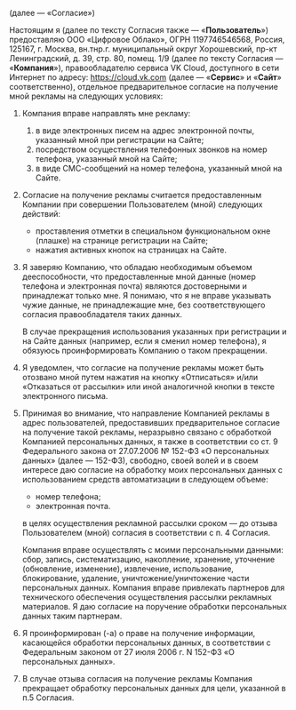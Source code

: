 (далее — «Согласие»)

Настоящим я (далее по тексту Согласия также — «**Пользователь**») предоставляю ООО «Цифровое Облако», ОГРН 1197746546568, Россия, 125167, г. Москва, вн.тнр.г. муниципальный округ Хорошевский, пр-кт Ленинградский, д. 39, стр. 80, помещ. 1/9 (далее по тексту Согласия — «**Компания**»), правообладателю сервиса VK Cloud, доступного в сети Интернет по адресу: https://cloud.vk.com (далее — «**Сервис**» и «**Сайт**» соответственно), отдельное предварительное согласие на получение мной рекламы на следующих условиях:

1. Компания вправе направлять мне рекламу:

	1. в виде электронных писем на адрес электронной почты, указанный мной при регистрации на Сайте;
	1. посредством осуществления телефонных звонков на номер телефона, указанный мной на Сайте;
	1. в виде СМС-сообщений на номер телефона, указанный мной на Сайте.

2. Согласие на получение рекламы считается предоставленным Компании при совершении Пользователем (мной) следующих действий:

    * проставления отметки в специальном функциональном окне (плашке) на странице регистрации на Сайте;
    * нажатия активных кнопок на страницах на Сайте.

3. Я заверяю Компанию, что обладаю необходимым объемом дееспособности, что предоставленные мной данные (номер телефона и электронная почта) являются достоверными и принадлежат только мне. Я понимаю, что я не вправе указывать чужие данные, не принадлежащие мне, без соответствующего согласия правообладателя таких данных.

    В случае прекращения использования указанных при регистрации и на Сайте данных (например, если я сменил номер телефона), я обязуюсь проинформировать Компанию о таком прекращении.

4. Я уведомлен, что согласие на получение рекламы может быть отозвано мной путем нажатия на кнопку «Отписаться» и/или «Отказаться от рассылки» или иной аналогичной кнопки в тексте электронного письма.

5. Принимая во внимание, что направление Компанией рекламы в адрес пользователей, предоставивших предварительное согласие на получение такой рекламы, неразрывно связано с обработкой Компанией персональных данных, я также  в соответствии со ст. 9 Федерального закона от 27.07.2006 № 152-ФЗ «О персональных данных» (далее — 152-ФЗ), свободно, своей волей и в своем интересе даю согласие на обработку моих персональных данных с использованием средств автоматизации в следующем объеме:

    * номер телефона;
    * электронная почта.

    в целях осуществления рекламной рассылки сроком — до отзыва Пользователем (мной) согласия в соответствии с п. 4 Согласия.

    Компания вправе осуществлять с моими персональными данными: сбор, запись, систематизацию, накопление, хранение, уточнение (обновление, изменение), извлечение, использование, блокирование, удаление, уничтожение/уничтожение части персональных данных. Компания вправе привлекать партнеров для технического обеспечения осуществления рассылки рекламных материалов. Я даю согласие на поручение обработки персональных данных таким партнерам.

6. Я проинформирован (-а) о праве на получение информации, касающейся обработки персональных данных, в соответствии с Федеральным законом от 27 июля 2006 г. N 152-ФЗ «О персональных данных».  

7. В случае отзыва согласия на получение рекламы Компания прекращает обработку персональных данных для цели, указанной в п.5 Согласия.
